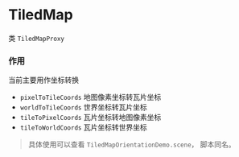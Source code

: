 
# TiledMap

类 `TiledMapProxy`  


### 作用

当前主要用作坐标转换

- `pixelToTileCoords` 地图像素坐标转瓦片坐标 
- `worldToTileCoords` 世界坐标转瓦片坐标 
- `tileToPixelCoords` 瓦片坐标转地图像素坐标
- `tileToWorldCoords` 瓦片坐标转世界坐标

> 具体使用可以查看 `TiledMapOrientationDemo.scene`， 脚本同名。